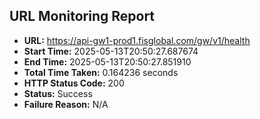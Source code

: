 ## URL Monitoring Report

- **URL:** https://api-gw1-prod1.fisglobal.com/gw/v1/health
- **Start Time:** 2025-05-13T20:50:27.687674
- **End Time:** 2025-05-13T20:50:27.851910
- **Total Time Taken:** 0.164236 seconds
- **HTTP Status Code:** 200
- **Status:** Success
- **Failure Reason:** N/A
